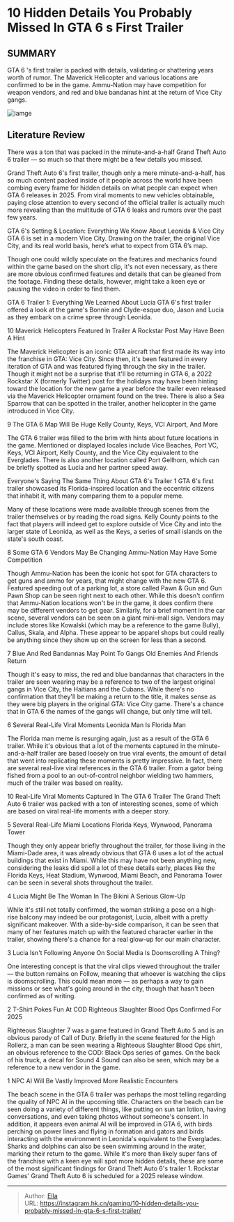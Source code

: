 # 10 Hidden Details You Probably Missed In GTA 6 s First Trailer


## SUMMARY 


GTA 6
&#39;s first trailer is packed with details, validating or shattering years worth of rumor. 
 The Maverick Helicopter and various locations are confirmed to be in the game. 
 Ammu-Nation may have competition for weapon vendors, and red and blue bandanas hint at the return of Vice City gangs. 

![iamge](https://static1.srcdn.com/wordpress/wp-content/uploads/2023/12/_1-10-hidden-details-you-probably-missed-in-gta-6-s-first-trailer.jpg)

## Literature Review

There was a ton that was packed in the minute-and-a-half Grand Theft Auto 6 trailer — so much so that there might be a few details you missed. 




Grand Theft Auto 6&#39;s first trailer, though only a mere minute-and-a-half, has so much content packed inside of it people across the world have been combing every frame for hidden details on what people can expect when GTA 6 releases in 2025. From viral moments to new vehicles obtainable, paying close attention to every second of the official trailer is actually much more revealing than the multitude of GTA 6 leaks and rumors over the past few years.
            
 
 GTA 6&#39;s Setting &amp; Location: Everything We Know About Leonida &amp; Vice City 
GTA 6 is set in a modern Vice City. Drawing on the trailer, the original Vice City, and its real world basis, here’s what to expect from GTA 6’s map.



Though one could wildly speculate on the features and mechanics found within the game based on the short clip, it&#39;s not even necessary, as there are more obvious confirmed features and details that can be gleaned from the footage. Finding these details, however, might take a keen eye or pausing the video in order to find them.
            
 
 GTA 6 Trailer 1: Everything We Learned About Lucia 
GTA 6&#39;s first trailer offered a look at the game&#39;s Bonnie and Clyde-esque duo, Jason and Lucia as they embark on a crime spree through Leonida.












 








 10  Maverick Helicopters Featured In Trailer 
A Rockstar Post May Have Been A Hint


 







The Maverick Helicopter is an iconic GTA aircraft that first made its way into the franchise in GTA: Vice City. Since then, it&#39;s been featured in every iteration of GTA and was featured flying through the sky in the trailer. Though it might not be a surprise that it&#39;ll be returning in GTA 6, a 2022 Rockstar X (formerly Twitter) post for the holidays may have been hinting toward the location for the new game a year before the trailer even released via the Maverick Helicopter ornament found on the tree. There is also a Sea Sparrow that can be spotted in the trailer, another helicopter in the game introduced in Vice City.





 9  The GTA 6 Map Will Be Huge 
Kelly County, Keys, VCI Airport, And More
        

The GTA 6 trailer was filled to the brim with hints about future locations in the game. Mentioned or displayed locales include Vice Beaches, Port VC, Keys, VCI Airport, Kelly County, and the Vice City equivalent to the Everglades. There is also another location called Port Gellhorn, which can be briefly spotted as Lucia and her partner speed away.
            
 
 Everyone&#39;s Saying The Same Thing About GTA 6&#39;s Trailer 1 
GTA 6&#39;s first trailer showcased its Florida-inspired location and the eccentric citizens that inhabit it, with many comparing them to a popular meme.



Many of these locations were made available through scenes from the trailer themselves or by reading the road signs. Kelly County points to the fact that players will indeed get to explore outside of Vice City and into the larger state of Leonida, as well as the Keys, a series of small islands on the state&#39;s south coast.





 8  Some GTA 6 Vendors May Be Changing 
Ammu-Nation May Have Some Competition


 







Though Ammu-Nation has been the iconic hot spot for GTA characters to get guns and ammo for years, that might change with the new GTA 6. Featured speeding out of a parking lot, a store called Pawn &amp; Gun and Gun Pawn Shop can be seen right next to each other. While this doesn&#39;t confirm that Ammu-Nation locations won&#39;t be in the game, it does confirm there may be different vendors to get gear.
Similarly, for a brief moment in the car scene, several vendors can be seen on a giant mini-mall sign. Vendors may include stores like Kowalski (which may be a reference to the game Bully), Callus, Skala, and Alpha. These appear to be apparel shops but could really be anything since they show up on the screen for less than a second.





 7  Blue And Red Bandannas May Point To Gangs 
Old Enemies And Friends Return
        

Though it&#39;s easy to miss, the red and blue bandannas that characters in the trailer are seen wearing may be a reference to two of the largest original gangs in Vice City, the Haitians and the Cubans. While there&#39;s no confirmation that they&#39;ll be making a return to the title, it makes sense as they were big players in the original GTA: Vice City game. There&#39;s a chance that in GTA 6 the names of the gangs will change, but only time will tell.





 6  Several Real-Life Viral Moments 
Leonida Man Is Florida Man


 







The Florida man meme is resurging again, just as a result of the GTA 6 trailer. While it&#39;s obvious that a lot of the moments captured in the minute-and-a-half trailer are based loosely on true viral events, the amount of detail that went into replicating these moments is pretty impressive. In fact, there are several real-live viral references in the GTA 6 trailer. From a gator being fished from a pool to an out-of-control neighbor wielding two hammers, much of the trailer was based on reality.
            
 
 10 Real-Life Viral Moments Captured In The GTA 6 Trailer 
The Grand Theft Auto 6 trailer was packed with a ton of interesting scenes, some of which are based on viral real-life moments with a deeper story. 








 5  Several Real-Life Miami Locations 
Florida Keys, Wynwood, Panorama Tower
        

Though they only appear briefly throughout the trailer, for those living in the Miami-Dade area, it was already obvious that GTA 6 uses a lot of the actual buildings that exist in Miami. While this may have not been anything new, considering the leaks did spoil a lot of these details early, places like the Florida Keys, Heat Stadium, Wynwood, Miami Beach, and Panorama Tower can be seen in several shots throughout the trailer.





 4  Lucia Might Be The Woman In The Bikini 
A Serious Glow-Up
        

While it&#39;s still not totally confirmed, the woman striking a pose on a high-rise balcony may indeed be our protagonist, Lucia, albeit with a pretty significant makeover. With a side-by-side comparison, it can be seen that many of her features match up with the featured character earlier in the trailer, showing there&#39;s a chance for a real glow-up for our main character.





 3  Lucia Isn&#39;t Following Anyone On Social Media 
Is Doomscrolling A Thing?
        

One interesting concept is that the viral clips viewed throughout the trailer — the button remains on Follow, meaning that whoever is watching the clips is doomscrolling. This could mean more — as perhaps a way to gain missions or see what&#39;s going around in the city, though that hasn&#39;t been confirmed as of writing.





 2  T-Shirt Pokes Fun At COD 
Righteous Slaughter Blood Ops Confirmed For 2025
        

Righteous Slaughter 7 was a game featured in Grand Theft Auto 5 and is an obvious parody of Call of Duty. Briefly in the scene featured for the High Rollerz, a man can be seen wearing a Righteous Slaughter Blood Ops shirt, an obvious reference to the COD: Black Ops series of games. On the back of his truck, a decal for Sound 4 Sound can also be seen, which may be a reference to a new vendor in the game.





 1  NPC AI Will Be Vastly Improved 
More Realistic Encounters
        

The beach scene in the GTA 6 trailer was perhaps the most telling regarding the quality of NPC AI in the upcoming title. Characters on the beach can be seen doing a variety of different things, like putting on sun tan lotion, having conversations, and even taking photos without someone&#39;s consent.
In addition, it appears even animal AI will be improved in GTA 6, with birds perching on power lines and flying in formation and gators and birds interacting with the environment in Leonida&#39;s equivalent to the Everglades. Sharks and dolphins can also be seen swimming around in the water, marking their return to the game. While it&#39;s more than likely super fans of the franchise with a keen eye will spot more hidden details, these are some of the most significant findings for Grand Theft Auto 6&#39;s trailer 1.
Rockstar Games&#39; Grand Theft Auto 6 is scheduled for a 2025 release window. 



---

> Author: [Ella](https://instagram.hk.cn/)  
> URL: https://instagram.hk.cn/gaming/10-hidden-details-you-probably-missed-in-gta-6-s-first-trailer/  

